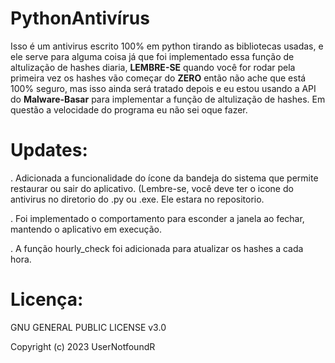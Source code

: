 # PythonAntivírus
Isso é um antivirus escrito 100% em python tirando as bibliotecas usadas, e ele serve para alguma coisa já que foi implementado essa função de altulização de hashes diaria, **LEMBRE-SE** quando você for rodar pela primeira vez os hashes vão começar do **ZERO** então não ache que está 100% seguro, mas isso ainda será tratado depois e eu estou usando a API do **Malware-Basar** para implementar a função de altulização de hashes.
Em questão a velocidade do programa eu não sei oque fazer.

# Updates:

. Adicionada a funcionalidade do ícone da bandeja do sistema que permite restaurar ou sair do aplicativo. (Lembre-se, você deve ter o icone do antivirus no diretorio do .py ou .exe. Ele estara no repositorio.

. Foi implementado o comportamento para esconder a janela ao fechar, mantendo o aplicativo em execução.

. A função hourly_check foi adicionada para atualizar os hashes a cada hora.


# Licença:

GNU GENERAL PUBLIC LICENSE v3.0

Copyright (c) 2023 UserNotfoundR
